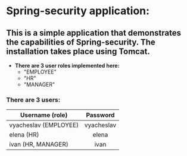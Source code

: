# Spring-security application:

This is a simple application that demonstrates the capabilities of Spring-security. The installation takes place using Tomcat.
---

- **There are 3 user roles implemented here:**
   - "EMPLOYEE"
   - "HR"
   - "MANAGER"

### There are 3 users:
| Username  (role)        |  Password              | 
| -------------           |:------------------:    |       
| vyacheslav (EMPLOYEE)   | vyacheslav             |       
| elena  (HR)             | elena                  |        
| ivan  (HR, MANAGER)     | ivan                   |       
